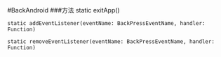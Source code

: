 #BackAndroid
###方法
    static exitApp() 

    static addEventListener(eventName: BackPressEventName, handler: Function) 

    static removeEventListener(eventName: BackPressEventName, handler: Function) 
